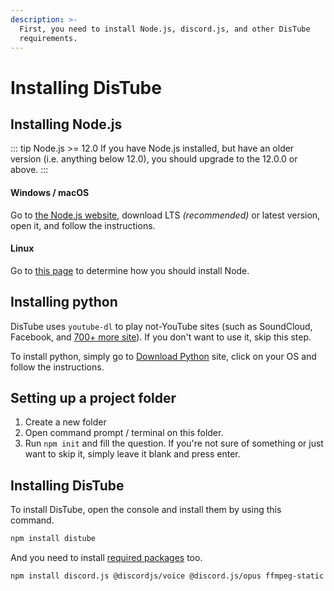 ```yaml
---
description: >-
  First, you need to install Node.js, discord.js, and other DisTube
  requirements.
---
```


# Installing DisTube

## Installing Node.js

::: tip Node.js >= 12.0
If you have Node.js installed, but have an older version \(i.e. anything below 12.0\), you should upgrade to the 12.0.0 or above.
:::

#### Windows / macOS <a id="installing-on-windows"></a>

Go to [the Node.js website](https://nodejs.org/), download LTS _\(recommended\)_ or latest version, open it, and follow the instructions.

#### Linux <a id="installing-on-linux"></a>

Go to [this page](https://nodejs.org/en/download/package-manager/) to determine how you should install Node.

## Installing python

DisTube uses `youtube-dl` to play not-YouTube sites \(such as SoundCloud, Facebook, and [700+ more site](https://ytdl-org.github.io/youtube-dl/supportedsites.html)\). If you don't want to use it, skip this step.

To install python, simply go to [Download Python](https://www.python.org/downloads/) site, click on your OS and follow the instructions.

## Setting up a project folder

1. Create a new folder
2. Open command prompt / terminal on this folder.
3. Run `npm init` and fill the question. If you're not sure of something or just want to skip it, simply leave it blank and press enter.

## Installing DisTube

To install DisTube, open the console and install them by using this command.

```sh
npm install distube
```

And you need to install [required packages](../#requirement) too.

```sh
npm install discord.js @discordjs/voice @discord.js/opus ffmpeg-static sodium
```